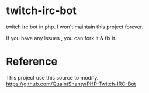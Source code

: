 # twitch-irc-bot
twitch irc bot in php.
I won't maintain this project forever.

If you have any issues , you can fork it & fix it.

# Reference
This project use this source to modify.
https://github.com/QuaintShanty/PHP-Twitch-IRC-Bot
